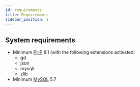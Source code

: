 ```yaml
---
id: requirements
title: Requirements
sidebar_position: 1
---
```


## System requirements

* Minimum [PHP](https://php.net/) 8.1 (with the following extensions activated:
  * gd
  * json
  * mysqli
  * zlib
* Minimum [MySQL](https://www.mysql.com/) 5.7
